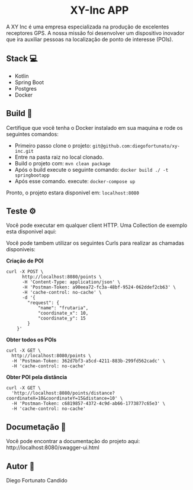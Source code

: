 
<h1 align="center"> XY-Inc APP </h1>


A XY Inc é uma empresa especializada na produção de excelentes receptores GPS. A nossa missão foi desenvolver um dispositivo inovador que ira auxiliar pessoas na localização de ponto de interesse (POIs).


 ## Stack 💻
 
  - Kotlin
  - Spring Boot
  - Postgres
  - Docker
  
  
 ## Build  🚀
 
  Certifique que você tenha o Docker instalado em sua maquina e rode os seguintes comandos:
  
  - Primeiro passo clone o projeto: `git@github.com:diegofortunato/xy-inc.git`
  - Entre na pasta raiz no local clonado.
  - Build o projeto com: `mvn clean package`
  - Após o build execute o seguinte comando: `docker build ./ -t springbootapp`
  - Após esse comando. execute: `docker-compose up`
  
  Pronto, o projeto estara disponivel em: `localhost:8080`
  
  
 ## Teste ⚙️
 
   Você pode executar em qualquer client HTTP. Uma Collection de exemplo esta disponivel aqui: 
   
   Você pode tambem utilizar os seguintes Curls para realizar as chamadas disponiveis:

	

**Criação de POI**
	
    

    curl -X POST \
          http://localhost:8080/points \
          -H 'Content-Type: application/json' \
          -H 'Postman-Token: a90eea72-fc3a-48bf-9524-062ddef2cb63' \
          -H 'cache-control: no-cache' \
          -d '{
        	"request": {
        		"name": "frutaria",
        		"coordinate_x": 10,
        		"coordinate_y": 15
        	}
        }'


   **Obter todos os POIs**

    curl -X GET \
      http://localhost:8080/points \
      -H 'Postman-Token: 362d7bf3-a5cd-4211-883b-299fd562cadc' \
      -H 'cache-control: no-cache'
	
**Obter POI pela distância**

    curl -X GET \
      'http://localhost:8080/points/distance?coordinateX=10&coordinateY=15&distance=10' \
      -H 'Postman-Token: c6819857-4372-4c9d-ab66-1773877c65e3' \
      -H 'cache-control: no-cache'

  
 ## Documetação 📝
 
  Você pode encontrar a documentação do projeto aqui: http://localhost:8080/swagger-ui.html
  
  
 ## Autor 🦸
 
 Diego Fortunato Candido
  
